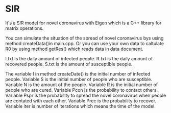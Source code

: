 # SIR
It's a SIR model for novel coronavirus with Eigen which is a C++ library for matrix operations.

You can simulate the situation of the spread of novel coronavirus bys using method createData()in main.cpp. Or you can use your own data to caltulate R0 by using method getRes() which reads data in data document.

I.txt is the daily amount of infected people.
R.txt is the daily amount of recovered people.
S.txt is the amount of susceptible people.

The variable I in method createDate() is the initial number of infected people.
Variable S is the initial number of people who are susceptible.
Variable N is the amount of the people.
Variable R is the initial number of people who are cured.
Variable Pcon is the probability to contact others.
Variable Pspr is the probability to spread the novel coronavirus when people are contated with each other.
Variable Prec is the probability to recover.
Variable iter is number of iterations which means the time of the model.

